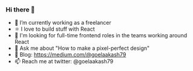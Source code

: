 ### Hi there 👋

<!--
**goelaakash79/goelaakash79** is a ✨ _special_ ✨ repository because its `README.md` (this file) appears on your GitHub profile.

Here are some ideas to get you started: -->

- 👔 I’m currently working as a freelancer
- ⚛️ I love to build stuff with React
- 🤔 I'm looking for full-time frontend roles in the teams working around React
- 💬 Ask me about "How to make a pixel-perfect design"
- 📜 Blog: https://medium.com/@goelaakash79
- 📫 Reach me at twitter: @goelaakash79
<!-- - ⚡ Fun fact: ... -->
